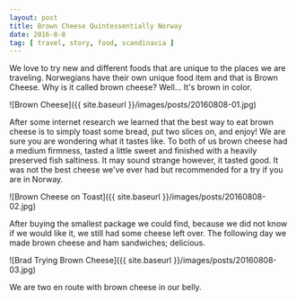 ```yaml
---
layout: post
title: Brown Cheese Quintessentially Norway
date: 2016-8-8
tag: [ travel, story, food, scandinavia ]
---
```


We love to try new and different foods that are unique to the places we are traveling. Norwegians have their own unique food item and that is Brown Cheese. Why is it called brown cheese? Well... It's brown in color. 

![Brown Cheese]({{ site.baseurl }}/images/posts/20160808-01.jpg)

After some internet research we learned that the best way to eat brown cheese is to simply toast some bread, put two slices on, and enjoy! We are sure you are wondering what it tastes like. To both of us brown cheese had a medium firmness, tasted a little sweet and finished with a heavily preserved fish saltiness. It may sound strange however, it tasted good. It was not the best cheese we've ever had but recommended for a try if you are in Norway. 

![Brown Cheese on Toast]({{ site.baseurl }}/images/posts/20160808-02.jpg)

After buying the smallest package we could find, because we did not know if we would like it, we still had some cheese left over. The following day we made brown cheese and ham sandwiches; delicious. 

![Brad Trying Brown Cheese]({{ site.baseurl }}/images/posts/20160808-03.jpg)

We are two en route with brown cheese in our belly.